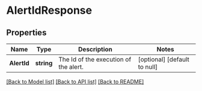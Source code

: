 # AlertIdResponse

## Properties
Name | Type | Description | Notes
------------ | ------------- | ------------- | -------------
**AlertId** | **string** | The Id of the execution of the alert. | [optional] [default to null]

[[Back to Model list]](../README.md#documentation-for-models) [[Back to API list]](../README.md#documentation-for-api-endpoints) [[Back to README]](../README.md)

